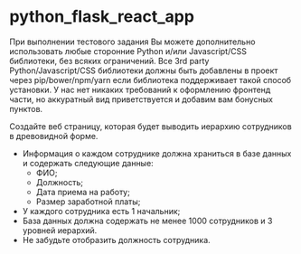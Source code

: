 # python_flask_react_app

При выполнении тестового задания Вы можете дополнительно использовать любые сторонние Python и/или Javascript/CSS библиотеки, 
без всяких ограничений. 
Все 3rd party Python/Javascript/CSS библиотеки должны быть добавлены в проект через pip/bower/npm/yarn если библиотека поддерживает 
такой способ установки.
У нас нет никаких требований к оформлению фронтенд части, но аккуратный вид приветствуется и добавим вам бонусных пунктов.

Создайте веб страницу, которая будет выводить иерархию сотрудников в древовидной форме. 
* Информация о каждом сотруднике должна храниться в базе данных и содержать следующие данные: 
  * ФИО; 
  * Должность; 
  * Дата приема на работу; 
  * Размер заработной платы; 
* У каждого сотрудника есть 1 начальник; 
* База данных должна содержать не менее 1000 сотрудников и 3 уровней иерархий. 
* Не забудьте отобразить должность сотрудника.
